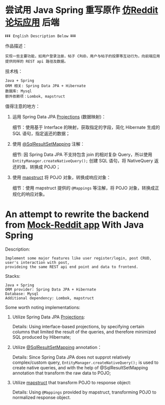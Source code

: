 # 尝试用 Java Spring 重写原作 [仿Reddit论坛应用](https://github.com/Enfield-Li/PERN_Stack_REST_api) 后端

    ⏬⏬⏬ English Description Below ⏬⏬⏬

作品描述：

    实现一些主要功能，如用户登录注册，帖子 CRUD，用户与帖子的投票等互动行为，向前端应用提供同样的 REST api 路径及数据。

技术栈：

    Java + Spring
    ORM 相关: Spring Data JPA + Hibernate
    数据库: Mysql
    额外依赖项：Lombok, mapstruct
      
值得注意的地方：

1. 运用 Spring Data JPA [Projections](https://docs.spring.io/spring-data/jpa/docs/current/reference/html/#projections) (数据映射)：

    细节：使用基于 Interface 的映射，获取指定的字段，简化 Hibernate 生成的 SQL 语句，指定返还的数据；
      
2. 使用 [@SqlResultSetMapping](https://docs.oracle.com/javaee/7/api/javax/persistence/SqlResultSetMapping.html) 注解：

    细节: 因 Spring Data JPA 不支持包含 join 的相对复杂 Query，所以使用 `EntityManager.createNativeQuery();` 创建 SQL 语句，将 NativeQuery 返还的值，转换成 POJO；

3. 使用 [mapstruct](https://mapstruct.org/) 将 POJO 对象，转换成响应对象：
    
    细节：使用 mapstruct 提供的 `@Mappings` 等注解，将 POJO 对象，转换成正规化的响应对象。
    



# An attempt to rewrite the backend from [Mock-Reddit app](https://github.com/Enfield-Li/PERN_Stack_REST_api) With Java Spring

Description:

    Implement some major features like user register/login, post CRUD, user's interaction with post, 
    provideing the same REST api end point and data to frontend.

Stacks:
    
    Java + Spring
    ORM provider: Spring Data JPA + Hibernate
    Database: Mysql
    Additional dependency: Lombok, mapstruct
    
Some worth noting implementations:

1. Utilize Spring Data JPA [Projections](https://docs.spring.io/spring-data/jpa/docs/current/reference/html/#projections):

   Details: Using interface-based projections, by specifying certain columns that limited the result of the queries, and therefore minimized SQL produced by Hibernate;

2. Utilize [@SqlResultSetMapping](https://docs.oracle.com/javaee/7/api/javax/persistence/SqlResultSetMapping.html) annotation：
   
   Details: Since Spring Data JPA does not supprot relatively complex/custom query, `EntityManager.createNativeQuery();` is used to create native queries, and with the help of @SqlResultSetMapping annotation that transform the raw data to POJO;

3. Utilize [mapstruct](https://mapstruct.org/) that transform POJO to response object:
   
   Details: Using `@Mappings` provided by mapstruct, transforming POJO to normalized response object.


